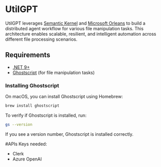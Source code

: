 # UtilGPT

UtilGPT leverages [Semantic Kernel](https://github.com/microsoft/semantic-kernel) and [Microsoft Orleans](https://github.com/dotnet/orleans) to build a distributed agent workflow for various file manipulation tasks. This architecture enables scalable, resilient, and intelligent automation across different file processing scenarios.

## Requirements

- [.NET 9+](https://dotnet.microsoft.com/)
- [Ghostscript](https://www.ghostscript.com/) (for file manipulation tasks)

### Installing Ghostscript

On macOS, you can install Ghostscript using Homebrew:

```sh
brew install ghostscript
```

To verify if Ghostscript is installed, run:

```sh
gs --version
```

If you see a version number, Ghostscript is installed correctly.

#APIs Keys needed:
- Clerk
- Azure OpenAI